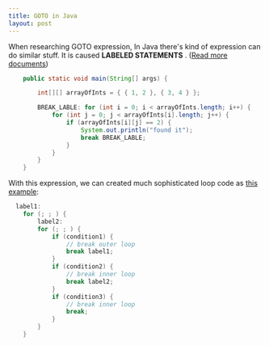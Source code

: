 ```yaml
---
title: GOTO in Java
layout: post
---
```


When researching GOTO expression, In Java there's kind of expression can do similar stuff. It is caused **LABELED STATEMENTS** . ([Read more documents](http://docs.oracle.com/javase/specs/jls/se7/html/jls-14.html#jls-14.7))

```java
    public static void main(String[] args) {

        int[][] arrayOfInts = { { 1, 2 }, { 3, 4 } };

        BREAK_LABLE: for (int i = 0; i < arrayOfInts.length; i++) {
            for (int j = 0; j < arrayOfInts[i].length; j++) {
                if (arrayOfInts[i][j] == 2) {
                    System.out.println("found it");
                    break BREAK_LABLE;
                }
            }
        }
    }
```
With this expression, we can created much sophisticated loop code as [this example](https://stackoverflow.com/questions/3821827/loop-in-java-code-what-is-this-why-does-it-compile):

```java
  label1:
    for (; ; ) {
        label2:
        for (; ; ) {
            if (condition1) {
                // break outer loop
                break label1;
            }
            if (condition2) {
                // break inner loop
                break label2;
            }
            if (condition3) {
                // break inner loop
                break;
            }
        }
    }
```
